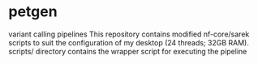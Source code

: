 # petgen
variant calling pipelines
This repository contains modified nf-core/sarek scripts to suit the configuration of my desktop (24 threads; 32GB RAM).
scripts/ directory contains the wrapper script for executing the pipeline
